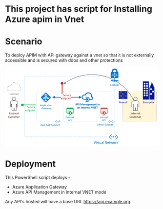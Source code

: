 # This project has script for Installing Azure apim in Vnet



# Scenario
To deploy APIM with API gateway against a vnet so that it is not externally accessible and is secured with ddos and other protections 

![Architecture diagram](https://github.com/apurvc/AzureAPIMAppGW/blob/master/secured%20apim%20management.png)

# Deployment
This PowerShell script deploys - 

- Azure Application Gateway
- Azure API Management in Internal VNET mode

Any API's hosted will have a base URL https://api.example.org.
